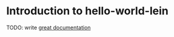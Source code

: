 # Introduction to hello-world-lein

TODO: write [great documentation](http://jacobian.org/writing/what-to-write/)
